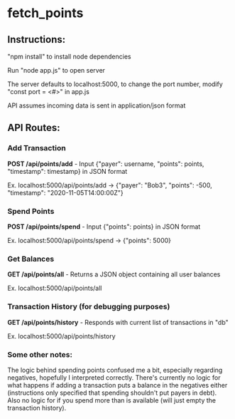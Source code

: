# fetch_points

## Instructions:
"npm install" to install node dependencies

Run "node app.js" to open server

The server defaults to localhost:5000, to change the port number, modify "const port = <#>" in app.js

API assumes incoming data is sent in application/json format

## API Routes:
### Add Transaction
**POST /api/points/add** - Input {"payer": username, "points": points, "timestamp": timestamp} in JSON format

Ex. localhost:5000/api/points/add -> {"payer": "Bob3", "points": -500, "timestamp": "2020-11-05T14:00:00Z"}

### Spend Points
**POST /api/points/spend** - Input {"points": points} in JSON format

Ex. localhost:5000/api/points/spend -> {"points": 5000}

### Get Balances
**GET /api/points/all** - Returns a JSON object containing all user balances

Ex. localhost:5000/api/points/all

### Transaction History (for debugging purposes)
**GET /api/points/history** - Responds with current list of transactions in "db"

Ex. localhost:5000/api/points/history

### Some other notes:
The logic behind spending points confused me a bit, especially regarding negatives, hopefully I interpreted correctly. There's currently no logic for what happens if adding a transaction puts a balance in the negatives either (instructions only specified that spending shouldn't put payers in debt). Also no logic for if you spend more than is available (will just empty the transaction history).
